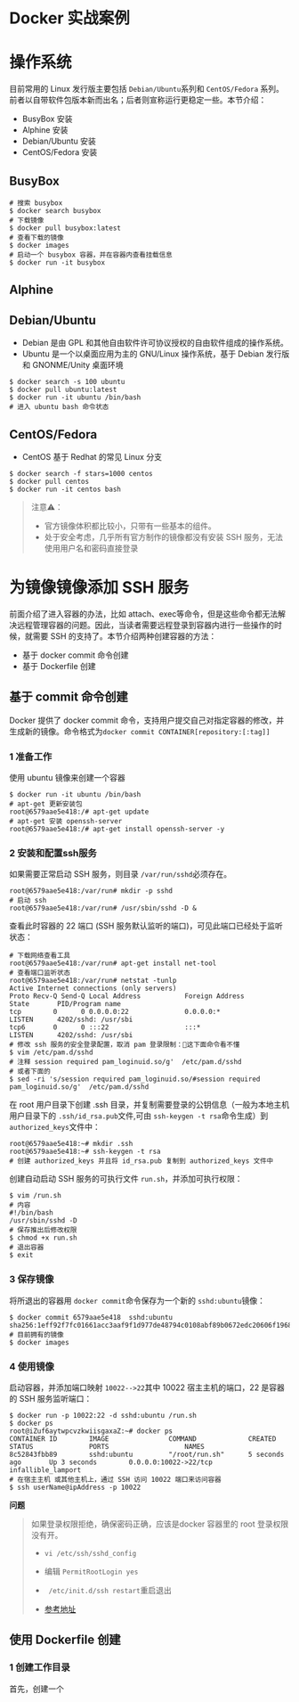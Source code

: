 # Docker 实战案例

# 操作系统

目前常用的 Linux 发行版主要包括 `Debian/Ubuntu`系列和 `CentOS/Fedora` 系列。前者以自带软件包版本新而出名；后者则宣称运行更稳定一些。本节介绍：

- BusyBox 安装
- Alphine 安装
- Debian/Ubuntu 安装
- CentOS/Fedora 安装

## BusyBox

```shell
# 搜索 busybox
$ docker search busybox
# 下载镜像
$ docker pull busybox:latest
# 查看下载的镜像
$ docker images 
# 启动一个 busybox 容器，并在容器内查看挂载信息
$ docker run -it busybox
```

## Alphine



## Debian/Ubuntu

- Debian 是由 GPL 和其他自由软件许可协议授权的自由软件组成的操作系统。
- Ubuntu 是一个以桌面应用为主的 GNU/Linux 操作系统，基于 Debian 发行版和 GNONME/Unity 桌面环境

```shell
$ docker search -s 100 ubuntu
$ docker pull ubuntu:latest
$ docker run -it ubuntu /bin/bash
# 进入 ubuntu bash 命令状态
```

## CentOS/Fedora

- CentOS 基于 Redhat 的常见 Linux 分支

```shell
$ docker search -f stars=1000 centos
$ docker pull centos
$ docker run -it centos bash
```

> 注意⚠️：
>
> - 官方镜像体积都比较小，只带有一些基本的组件。
> - 处于安全考虑，几乎所有官方制作的镜像都没有安装 SSH 服务，无法使用用户名和密码直接登录

# 为镜像镜像添加 SSH 服务

前面介绍了进入容器的办法，比如 attach、exec等命令，但是这些命令都无法解决远程管理容器的问题。因此，当读者需要远程登录到容器内进行一些操作的时候，就需要 SSH 的支持了。本节介绍两种创建容器的方法：

- 基于 docker commit 命令创建
- 基于 Dockerfile 创建

## 基于 commit 命令创建

Docker 提供了 docker commit 命令，支持用户提交自己对指定容器的修改，并生成新的镜像。命令格式为`docker commit CONTAINER[repository:[:tag]]`

### 1 准备工作

使用 ubuntu 镜像来创建一个容器

```shell
$ docker run -it ubuntu /bin/bash
# apt-get 更新安装包
root@6579aae5e418:/# apt-get update
# apt-get 安装 openssh-server
root@6579aae5e418:/# apt-get install openssh-server -y
```

### 2 安装和配置ssh服务

如果需要正常启动 SSH 服务，则目录 `/var/run/sshd`必须存在。

```shell
root@6579aae5e418:/var/run# mkdir -p sshd
# 启动 ssh
root@6579aae5e418:/var/run# /usr/sbin/sshd -D &
```

查看此时容器的 22 端口 (SSH 服务默认监听的端口)，可见此端口已经处于监听状态：

```shell
# 下载网络查看工具
root@6579aae5e418:/var/run# apt-get install net-tool
# 查看端口监听状态
root@6579aae5e418:/var/run# netstat -tunlp
Active Internet connections (only servers)
Proto Recv-Q Send-Q Local Address           Foreign Address         State       PID/Program name
tcp        0      0 0.0.0.0:22              0.0.0.0:*               LISTEN      4202/sshd: /usr/sbi
tcp6       0      0 :::22                   :::*                    LISTEN      4202/sshd: /usr/sbi
# 修改 ssh 服务的安全登录配置，取消 pam 登录限制：🤔这下面命令看不懂
$ vim /etc/pam.d/sshd
# 注释 session required pam_loginuid.so/g'  /etc/pam.d/sshd
# 或者下面的
$ sed -ri 's/session required pam_loginuid.so/#session required pam_loginuid.so/g'  /etc/pam.d/sshd
```

在 root 用户目录下创建 .ssh 目录，并复制需要登录的公钥信息（一般为本地主机用户目录下的 `.ssh/id_rsa.pub`文件,可由 `ssh-keygen -t rsa`命令生成）到 `authorized_keys`文件中：

```shell
root@6579aae5e418:~# mkdir .ssh
root@6579aae5e418:~# ssh-keygen -t rsa
# 创建 authorized_keys 并且将 id_rsa.pub 复制到 authorized_keys 文件中
```

创建自动启动 SSH 服务的可执行文件 `run.sh`，并添加可执行权限：

```shell
$ vim /run.sh
# 内容
#!/bin/bash
/usr/sbin/sshd -D
# 保存推出后修改权限
$ chmod +x run.sh
# 退出容器
$ exit
```

### 3 保存镜像

将所退出的容器用 `docker commit`命令保存为一个新的 `sshd:ubuntu`镜像：

```shell
$ docker commit 6579aae5e418  sshd:ubuntu
sha256:1eff92f7fc01661acc3aaf9f1d977de48794c0108abf89b0672edc20606f1968
# 目前拥有的镜像
$ docker images 
```

### 4 使用镜像

启动容器，并添加端口映射 `10022-->22`其中 10022 宿主主机的端口，22 是容器的 SSH 服务监听端口：

```shell
$ docker run -p 10022:22 -d sshd:ubuntu /run.sh
$ docker ps 
root@iZuf6aytwpcvzkwiisgaxaZ:~# docker ps
CONTAINER ID        IMAGE               COMMAND             CREATED             STATUS              PORTS                   NAMES
8c52843fbb89        sshd:ubuntu         "/root/run.sh"      5 seconds ago       Up 3 seconds        0.0.0.0:10022->22/tcp   infallible_lamport
# 在宿主主机 或其他主机上，通过 SSH 访问 10022 端口来访问容器
$ ssh userName@ipAddress -p 10022
```

**问题**

> 如果登录权限拒绝，确保密码正确，应该是docker 容器里的 root 登录权限没有开。
>
> - `vi /etc/ssh/sshd_config`
> - 编辑 `PermitRootLogin yes`
> - ` /etc/init.d/ssh restart`重启退出
>
> - [参考地址](https://www.cnblogs.com/yixius/articles/6971054.html)



## 使用 Dockerfile 创建

### 1 创建工作目录

首先，创建一个 

